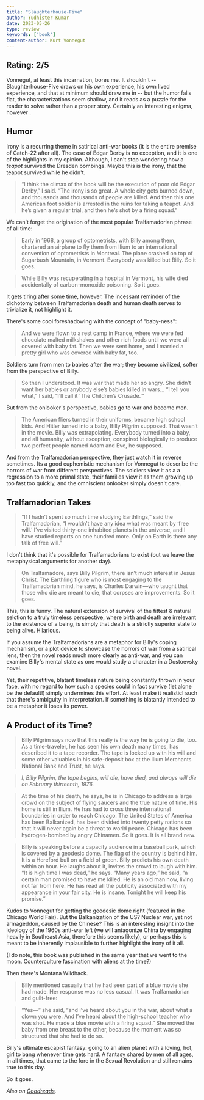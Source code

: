 ```yaml
---
title: "Slaughterhouse-Five"
author: Yudhister Kumar
date: 2023-05-26
type: review
keywords: ['book']
content-author: Kurt Vonnegut
---
```


## Rating: **2/5**

Vonnegut, at least this incarnation, bores me. It shouldn't -- Slaughterhouse-Five draws on his own experience, his own lived experience, and that at minimum should draw me in -- but the humor falls flat, the characterizations seem shallow, and it reads as a puzzle for the reader to solve rather than a proper story. Certainly an interesting enigma, however .

## Humor

Irony is a recurring theme in satirical anti-war books (it is the entire premise of Catch-22 after all). The case of Edgar Derby is no exception, and it is one of the highlights in my opinion. Although, I can't stop wondering how a *teapot* survived the Dresden bombings. Maybe this is the irony, that the teapot survived while he didn't. 

> “I think the climax of the book will be the execution of poor old Edgar Derby,” I said. “The irony is so great. A whole city gets burned down, and thousands and thousands of people are killed. And then this one American foot soldier is arrested in the ruins for taking a teapot. And he’s given a regular trial, and then he’s shot by a firing squad.”

We can't forget the origination of the most popular Tralfamadorian phrase of all time:

> Early in 1968, a group of optometrists, with Billy among them, chartered an airplane to fly them from Ilium to an international convention of optometrists in Montreal. The plane crashed on top of Sugarbush Mountain, in Vermont. Everybody was killed but Billy. So it goes.

> While Billy was recuperating in a hospital in Vermont, his wife died accidentally of carbon-monoxide poisoning. So it goes.

It gets tiring after some time, however. The incessant reminder of the dichotomy between Tralfamadorian death and human death serves to trivialize it, not highlight it.

There's some cool foreshadowing with the concept of "baby-ness": 

> And we were flown to a rest camp in France, where we were fed chocolate malted milkshakes and other rich foods until we were all covered with baby fat. Then we were sent home, and I married a pretty girl who was covered with baby fat, too.

Soldiers turn from men to babies after the war; they become civilized, softer from the perspective of Billy.

> So then I understood. It was war that made her so angry. She didn’t want her babies or anybody else’s babies killed in wars...
> “I tell you what,” I said, “I’ll call it ‘The Children’s Crusade.’”

But from the onlooker's perspective, babies go to war and become men.

> The American fliers turned in their uniforms, became high school kids. And Hitler turned into a baby, Billy Pilgrim supposed. That wasn’t in the movie. Billy was extrapolating. Everybody turned into a baby, and all humanity, without exception, conspired biologically to produce two perfect people named Adam and Eve, he supposed.

And from the Tralfamadorian perspective, they just watch it in reverse sometimes. Its a good euphemistic mechanism for Vonnegut to describe the horrors of war from different perspectives. The soldiers view it as a a regression to a more primal state, their families view it as them growing up too fast too quickly, and the omniscient onlooker simply doesn't care. 

## Tralfamadorian Takes

> “If I hadn’t spent so much time studying Earthlings,” said the Tralfamadorian, “I wouldn’t have any idea what was meant by ‘free will.’ I’ve visited thirty-one inhabited planets in the universe, and I have studied reports on one hundred more. Only on Earth is there any talk of free will.”

I don't think that it's possible for Tralfamadorians to exist (but we leave the metaphysical arguments for another day).

> On Tralfamadore, says Billy Pilgrim, there isn’t much interest in Jesus Christ. The Earthling figure who is most engaging to the Tralfamadorian mind, he says, is Charles Darwin—who taught that those who die are meant to die, that corpses are improvements. So it goes.

This, this is funny. The natural extension of survival of the fittest & natural selction to a truly timeless perspective, where birth and death are irrelevant to the existence of a being, is simply that death is a strictly superior state to being alive. Hilarious.

If you assume the Tralfamadorians are a metaphor for Billy's coping mechanism, or a plot device to showcase the horrors of war from a satirical lens, then the novel reads much more clearly as anti-war, and you can examine Billy's mental state as one would study a character in a Dostoevsky novel. 

Yet, their repetitive, blatant timeless nature being constantly thrown in your face, with no regard to how such a species could in fact survive (let alone be the default!) simply undermines this effort. At least make it realistic! such that there's ambiguity in interpretation. If something is blatantly intended to be a metaphor it loses its power. 

## A Product of its Time?

> Billy Pilgrim says now that this really is the way he is going to die, too. As a time-traveler, he has seen his own death many times, has described it to a tape recorder. The tape is locked up with his will and some other valuables in his safe-deposit box at the Ilium Merchants National Bank and Trust, he says.

> *I, Billy Pilgrim, the tape begins, will die, have died, and always will die on February thirteenth, 1976.*

> At the time of his death, he says, he is in Chicago to address a large crowd on the subject of flying saucers and the true nature of time. His home is still in Ilium. He has had to cross three international boundaries in order to reach Chicago. The United States of America has been Balkanized, has been divided into twenty petty nations so that it will never again be a threat to world peace. Chicago has been hydrogen-bombed by angry Chinamen. So it goes. It is all brand new.

> Billy is speaking before a capacity audience in a baseball park, which is covered by a geodesic dome. The flag of the country is behind him. It is a Hereford bull on a field of green. Billy predicts his own death within an hour. He laughs about it, invites the crowd to laugh with him. “It is high time I was dead,” he says. “Many years ago,” he said, “a certain man promised to have me killed. He is an old man now, living not far from here. He has read all the publicity associated with my appearance in your fair city. He is insane. Tonight he will keep his promise.”

Kudos to Vonnegut for getting the geodesic dome right (featured in the Chicago World Fair). But the Balkanization of the US? Nuclear war, yet not armageddon, caused by the Chinese? This is an interesting insight into the ideology of the 1960s anti-war left (we will antagonize China by engaging heavily in Southeast Asia, therefore this seems likely), or perhaps this is meant to be inherently implausible to further highlight the irony of it all. 

(I do note, this book was published in the same year that we went to the moon. Counterculture fascination with aliens at the time?)

Then there's Montana Wildhack. 

> Billy mentioned casually that he had seen part of a blue movie she had made. Her response was no less casual. It was Tralfamadorian and guilt-free:

> “Yes—” she said, “and I’ve heard about you in the war, about what a clown you were. And I’ve heard about the high-school teacher who was shot. He made a blue movie with a firing squad.” She moved the baby from one breast to the other, because the moment was so structured that she had to do so.

Billy's ultimate escapist fantasy: going to an alien planet with a loving, hot, girl to bang whenever time gets hard. A fantasy shared by men of all ages, in all times, that came to the fore in the Sexual Revolution and still remains true to this day. 

So it goes. 

*Also on [Goodreads](https://www.goodreads.com/review/show/5550704561).*



